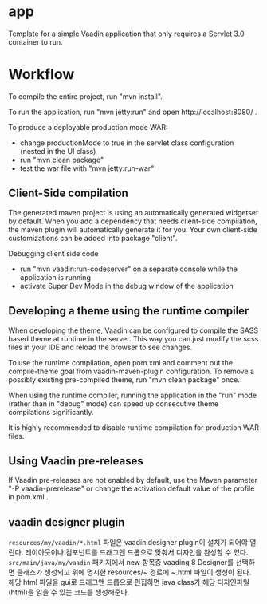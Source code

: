 app
==============

Template for a simple Vaadin application that only requires a Servlet 3.0 container to run.


Workflow
========

To compile the entire project, run "mvn install".

To run the application, run "mvn jetty:run" and open http://localhost:8080/ .

To produce a deployable production mode WAR:
- change productionMode to true in the servlet class configuration (nested in the UI class)
- run "mvn clean package"
- test the war file with "mvn jetty:run-war"

Client-Side compilation
-------------------------

The generated maven project is using an automatically generated widgetset by default. 
When you add a dependency that needs client-side compilation, the maven plugin will 
automatically generate it for you. Your own client-side customizations can be added into
package "client".

Debugging client side code
  - run "mvn vaadin:run-codeserver" on a separate console while the application is running
  - activate Super Dev Mode in the debug window of the application

Developing a theme using the runtime compiler
-------------------------

When developing the theme, Vaadin can be configured to compile the SASS based
theme at runtime in the server. This way you can just modify the scss files in
your IDE and reload the browser to see changes.

To use the runtime compilation, open pom.xml and comment out the compile-theme 
goal from vaadin-maven-plugin configuration. To remove a possibly existing 
pre-compiled theme, run "mvn clean package" once.

When using the runtime compiler, running the application in the "run" mode 
(rather than in "debug" mode) can speed up consecutive theme compilations
significantly.

It is highly recommended to disable runtime compilation for production WAR files.

Using Vaadin pre-releases
-------------------------

If Vaadin pre-releases are not enabled by default, use the Maven parameter
"-P vaadin-prerelease" or change the activation default value of the profile in pom.xml .


vaadin designer plugin
-------------------------

```resources/my/vaadin/*.html```
파일은 vaadin designer plugin이 설치가 되어야 열린다. 레이아웃이나 컴포넌트를 드래그앤 드롭으로 맞춰서 디자인을 완성할 수 있다.
```src/main/java/my/vaadin```
패키지에서 new 항목중 vaading 8 Designer를 선택하면 클래스가 생성되고 위에 명시한 resources/~ 경로에 ~.html 파일이 생성이 된다.
해당 html 파일을 gui로 드래그앤 드롭으로 편집하면 java class가 해당 디자인파일(html)을 읽을 수 있는 코드를 생성해준다.
